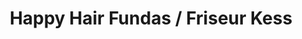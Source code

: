 ---
title: "Happy Hair Fundas / Friseur Kess"
url: /luedenscheid/happy-hair-fundas-friseur-kess/
shop: Friseur
---